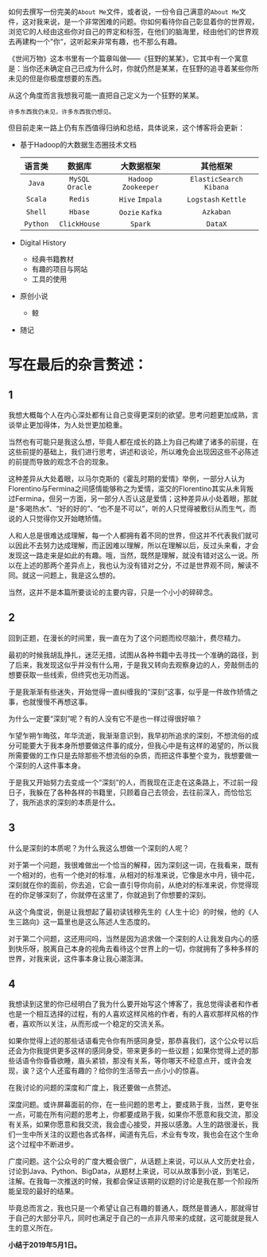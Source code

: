 如何去撰写一份完美的`About Me`文件，或者说，一份令自己满意的`About Me`文件，这对我来说，是一个非常困难的问题。你如何看待你自己彰显着你的世界观，浏览它的人经由这些你对自己的界定和标签，在他们的脑海里，经由他们的世界观去再建构一个”你“，这听起来非常有趣，也不那么有趣。



《世间万物》这本书里有一个篇章叫做——《狂野的某某》，它其中有一个寓意是：当你还未确定自己已成为什么时，你就仍然是某某，在狂野的追寻着某些你所未见的但是你极度想要的东西。



从这个角度而言我想我可能一直把自己定义为一个狂野的某某。



`许多东西我仍未见，许多东西我仍想见。`



但目前走来一路上仍有东西值得归纳和总结，具体说来，这个博客将会更新：

- 基于Hadoop的大数据生态圈技术文档
	
	|  语言类  |      数据库      |      大数据框架      |         其他框架         |
	| :------: | :--------------: | :------------------: | :----------------------: |
	|  `Java`  | `MySQL` `Oracle` | `Hadoop` `Zookeeper` | `ElasticSearch` `Kibana` |
	| `Scala`  |     `Redis`      |   `Hive` `Impala`    |   `Logstash` `Kettle`    |
	| `Shell`  |     `Hbase`      |   `Oozie` `Kafka`    |        `Azkaban`         |
	| `Python` |   `ClickHouse`   |       `Spark`        |         `DataX`          |
	
- Digital History

  - 经典书籍教材
  - 有趣的项目与网站
  - 工具的使用

- 原创小说

  - 鲸

- 随记



# 写在最后的杂言赘述：

## 1

我想大概每个人在内心深处都有让自己变得更深刻的欲望。思考问题更加成熟，言谈举止更加得体，为人处世更加稳重。

当然也有可能只是我这么想，毕竟人都在成长的路上为自己构建了诸多的前提，在这些前提的基础上，我们进行思考，讲述和谈论，所以难免会出现因这些不必陈述的前提而导致的观念不合的现象。

这种差异从大处着眼，以马尔克斯的《霍乱时期的爱情》举例，一部分人认为Florentino与Fermina之间感情能够称之为爱情，滥交的Florentino其实从未背叛过Fermina，但另一方面，另一部分人否认这是爱情；这种差异从小处着眼，那就是“多喝热水”、“好的好的”、“也不是不可以”，听的人只觉得被敷衍从而生气，而说的人只觉得你又开始瞎矫情。

人和人总是很难达成理解，每一个人都拥有着不同的世界，但这并不代表我们就可以因此不去努力达成理解，而正因难以理解，所以在理解以后，反过头来看，才会发现这一路走来是如此的有趣。哦，当然，既然是理解，就没有错对这么一说。所以在上述的那两个差异点上，我也认为没有错对之分，不过是世界观不同，解读不同。就这一问题上，我是这么想的。

当然，这并不是本篇所要谈论的主要内容，只是一个小小的碎碎念。

 

## 2

回到正题，在漫长的时间里，我一直在为了这个问题而绞尽脑汁，费尽精力。

最初的时候我胡乱挣扎，迷茫无措，试图从各种书籍中去寻找一个准确的路径，到了后来，我发现这似乎并没有什么用，于是我又转向去观察身边的人，旁敲侧击的想要获取一些线索，但终究也无功而返。

于是我渐渐有些迷失，开始觉得一直纠缠我的“深刻”这事，似乎是一件故作矫情之事，也就慢慢不再想这事。

 

为什么一定要“深刻”呢？有的人没有它不是也一样过得很好嘛？

 

乍望乍朔乍晦弦，年华流逝，我渐渐意识到，我早初所追求的深刻，不想流俗的成分可能要大于我本身所想要做这件事的成分，但我心中是有这样的渴望的，所以我所需要做的工作只是去除那些不想流俗的杂质，而把这件事整个变为，我想要做一个深刻的人这件事本身。

于是我又开始努力去变成一个“深刻”的人，而我现在正走在这条路上，不过前一段日子，我躲在了各种各样的书籍里，只顾着自己去领会，去往前深入，而恰恰忘了，我所追求的深刻的本质是什么。

 

## 3

什么是深刻的本质呢？为什么我这么想做一个深刻的人呢？

对于第一个问题，我很难做出一个恰当的解释，因为深刻这一词，在我看来，既有一个相对的，也有一个绝对的标准，从相对的标准来说，它像是水中月，镜中花，深刻就在你的面前，你去追，它会一直引导你向前，从绝对的标准来说，你觉得现在的你足够深刻了，你就停在这里了，你就追到了你想要的深刻。

从这个角度说，倒是让我想起了最初读钱穆先生的《人生十论》的时候，他的《人生三路向》这一篇里也是这么陈述人生态度的。

对于第二个问题，这还用问吗，当然是因为追求做一个深刻的人让我发自内心的感到快乐呀，脱离自己本身的视角去看待这个世界上的一切，你就拥有了多种多样的世界，对我来说，这件事本身让我心潮澎湃。



## 4

我想读到这里的你已经明白了我为什么要开始写这个博客了，我总觉得读者和作者也是一个相互选择的过程，有的人喜欢这样风格的作者，有的人喜欢那样风格的作者，喜欢所以关注，从而形成一个稳定的交流关系。

如果你觉得上述的那些话语看完令你有所感同身受，那恭喜我们，这个公众号以后还会为你我提供更多这样的感同身受，带来更多的一些议题；如果你觉得上述的那些话语令你昏昏欲睡，眉头紧锁，那没有关系，等你哪天不经意点开，或许会发现，诶？这个人还蛮有趣的？给你的生活带去一点小小的惊喜。

在我讨论的问题的深度和广度上，我还要做一点赘述。

深度问题。或许屏幕面前的你，在一些问题的思考上，要成熟于我，当然，更夸张一点，可能在所有问题的思考上，你都要成熟于我，如果你不愿意和我交流，那没有关系，如果你愿意和我交流，我会虚心接受，并报以感激。人生的路很漫长，我们一生中所关注的议题也各式各样，闻道有先后，术业有专攻，我也会在这个生命这个过程中不断进步。

广度问题。这个公众号的广度大概会很广，从话题上来说，可以从人文历史社会，讨论到Java、Python、BigData，从题材上来说，可以从故事到小说，到笔记，注解。在我每一次推送的时候，我都会保证该期的议题的讨论是我在那一个阶段所能呈现的最好的结果。

毕竟总而言之，我也只是一个希望让自己有趣的普通人，既然是普通人，那就得甘于自己的大部分平凡，同时也满足于自己的一点非凡带来的成就，这可能就是我人生的意义所在。

**小结于2019年5月1日。**